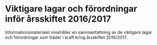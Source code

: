 # Viktigare lagar och förordningar inför årsskiftet 2016/2017

Informationsmaterialet innehåller en sammanfattning av de viktigare lagar och förordningar som träder i kraft kring årsskiftet 2016/2017\.
